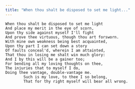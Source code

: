 ```yaml
---
title: "When thou shalt be disposed to set me light..."
---
```


	When thou shalt be disposed to set me light
	And place my merit in the eye of scorn,
	Upon thy side against myself I'll fight
	And prove thee virtuous, though thou art forsworn.
	With mine own weakness being best acquainted,
	Upon thy part I can set down a story
	Of faults conceal'd, wherein I am attainted,
	That thou in losing me shalt win much glory:
	And I by this will be a gainer too;
	For bending all my loving thoughts on thee,
	The injuries that to myself I do,
	Doing thee vantage, double-vantage me.
			Such is my love, to thee I so belong,
			That for thy right myself will bear all wrong.

